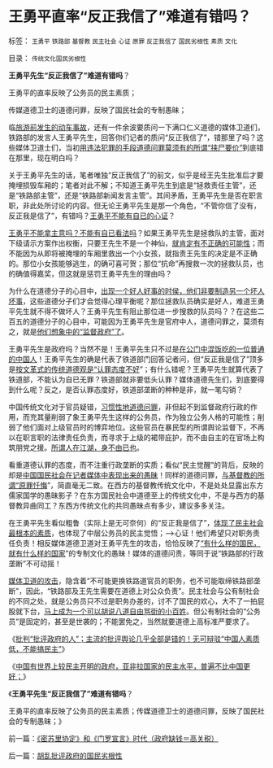 # 王勇平直率“反正我信了”难道有错吗？

标签： `王勇平` `铁路部` `基督教` `民主社会` `心证` `原罪` `反正我信了` `国民劣根性` `素质` `文化` 

目录： `传统文化国民劣根性`

**王勇平先生“反正我信了”难道有错吗**？

王勇平的直率反映了公务员的民主素质；

传媒道德卫士的道德问罪，反映了国民社会的专制愚昧；

临[旅游前发生的动车事故](../../../2011/7/25/动车事故是纳税人的高消费.md)，还有一件余波要质问一下满口仁义道德的媒体卫道们，铁路部的发言人王勇平先生，回答你们记者的质问“反正我信了”，错那里了吗？这些媒体卫道士们，当初[用违法犯罪的手段道德问罪莫须有的所谓“挟尸要价”](../../../2010/8/26/刊登无良照《挟尸要价》涉嫌违法犯罪.md)到底错在那里，现在明白吗？

关于王勇平先生的话，笔者唯独“反正我信了”的前文，似乎是经王先生批准后才要掩埋损毁车厢的；笔者对此不解；不知道王勇平先生到底是“拯救责任主管”，还是“铁路部主管”，还是“铁路部新闻发言主管”。其间矛盾，王勇平先生是否在职言职，非此处所讨论的内容。但无论王勇平先生是那一个角色，“不管你信了没有，反正我是信了”，有错吗？[王勇平不能有自已的心证](../../../2011/6/9/历史观就是现实的世界观.md)？

[王勇平不能拿主意吗？不能有自已看法吗](http://blog.sina.com.cn/s/blog_5563a64d0100f8ud.html)？如果王勇平先生是拯救队的主管，面对下级请示方案作出权衡，只要王先生不是一个神仙，[就肯定有不正确的可能性](../../../2010/5/9/历史是必须被假设的.md)；而不能因为从即将被掩埋的车厢里救出一个小女孩，就指责王先生的决定是不正确的。那位小女孩能够逃生，的确可喜可贺；那位“抗命”再搜救一次的拯救队员，也的确值得嘉奖，但这就是惩罚王勇平先生的理由吗？

为什么在道德分子的心目中，[出现一个好人好事的时侯，他们非要制造另一个坏人坏事](../../../2008/6/26/道德治国之范跑跑，郭跳跳，及“奶而优则仕”.md)，这些道德分子们才会觉得心理平衡呢？那位拯救队员确实是好人，难道王勇平先生就不得不做坏人？王勇平先生有阻止那位进一步搜救的队员吗？？在这些二百五的道德分子的心目中，可能因为王勇平先生是官府中人，道德问罪之，莫须有之，就是[他们想象中的“监督政府”了](../../../2010/7/22/想学会批评，就不要发泄.md)。

王勇平先生是政府吗？当然不是！王勇平先生只不过是[在公门中混饭吃的一位普通的中国人](../../../2009/12/2/混！中庸之道的策源地.md)！王勇平先生的确是代表了铁道部门回答记者问，但“反正我是信了”顶多是[按文革式的传统道德观是“认罪态度不好](../../../2008/7/30/道德治国，走在内战消亡的路上.md)”；有什么错呢？王勇平先生就算代表了铁道部，不能认为自已无罪？铁道部就非要低头认罪？媒体道德先生们，到底要得到什么呢？反之，是否认罪态度好，铁道部垄断的种种是非，就一笔勾销？

中国传统文化对于官员疑错，[习惯性地道德问罪](../../../2010/10/11/不道德他人，与不讲道德之别.md)，非但起不到监督政府行政的作用，而充其量削弱了象王勇平先生这样的公务员，作为独立公务人格的可能性；削弱了他们面对上级官员时的博弈地位。这些官员在暴民型的所谓舆论监督下，不再以在职言职的法律责任负责，而寻求于上级的裙带庇护，而不由自主的在官场上构筑朋党之援。[所谓人在江湖，身不由已也](../../../2009/12/1/“人在江湖，身不由已”.md)。

看重道德认罪的态度，而不注重行政垄断的实质；看似“民主觉醒”的背后，反映的却是[中国国民社会在记者媒体中表现出来的愚昧](../../../2011/8/13/批评“批评政府的人”.md)！同样的道德问罪，[与基督教的所谓“原罪忏悔](../../../2010/11/13/宗教之善在于容纳他信之仁和中国特色的信仰.md)”，简直毫无二致。在西方的基督教传统文化中，不是处处显露出东方儒家国学的愚昧影子？在东方国民社会中道德至上的传统文化中，不是与西方的基督教异曲同工？东西方传统文化的共同愚昧点有多少，建议多多关注。

在王勇平先生看似粗鲁（实际上是无可奈何）的“反正我是信了”，[体现了民主社会最根本的素质](../../../2010/10/9/个人主义就是实证科学的心证原则.md)，也体现了中层公务员的民主觉悟；——>心证！他们希望只对职务责任负责！相反媒体道德卫道对王勇平先生的攻击，恰恰反映了[“有什么样的国民，就有什么样的国家](../../../2010/10/2/陈晓乍成了黄光裕的包衣？.md)”的专制文化的愚昧！媒体的道德问责，等同于说“铁路部的行政垄断”不可动摇！

[媒体卫道的攻击](http://hi.baidu.com/darthchn/blog/item/9beb3ed7568e222206088b05.html)，隐含着“不可能更换铁路道官员的职务，也不可能取缔铁路部垄断”，因此，“铁路部及王先生需要在道德上对公众负责”。民主社会与公有制社会的不同之处，就是公务员只不过是职务办差的，讨不了国民的欢心，大不了一拍屁股就下台，[马上成为一个可以胡说八道自由骂街的小百姓](../../../2010/11/30/王局长强调“依法”的精神应充分肯定.md)。但公有制社会的“公务员”是固定的，甚至是世袭的；不能罢免之，当然就要道德上高标准严要求了。

《[批判“批评政府的人”；主流的批评舆论几乎全部是错的！无可辩驳“中国人素质低，不能搞民主”](../../../2011/8/13/批评“批评政府的人”.md)》

《[中国有世界上较民主开明的政府，亚非拉国家的民主水平，普遍不比中国更好；](../../../2011/8/13/中国在世界上相对民主和开明.md)》

《**王勇平先生“反正我信了”难道有错吗**？

王勇平的直率反映了公务员的民主素质；传媒道德卫士的道德问罪，反映了国民社会的专制愚昧；》

前一篇：[《密苏里协定》和《门罗宣言》时代（政府缺钱＝高关税）](../../../2011/8/14/《密苏里协定》和《门罗宣言》时代（政府缺钱＝高关税）.md)

后一篇：[胡乱批评政府的国民劣根性](../../../2011/8/15/胡乱批评政府的国民劣根性.md)